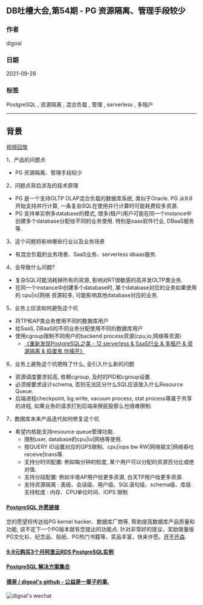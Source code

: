 ## DB吐槽大会,第54期 - PG 资源隔离、管理手段较少   
  
### 作者  
digoal  
  
### 日期  
2021-09-28  
  
### 标签  
PostgreSQL , 资源隔离 , 混合负载 , 管理 , serverless , 多租户    
  
----  
  
## 背景  
[视频回放](https://www.bilibili.com/video/BV1pv411M7v2/)  
  
1、产品的问题点  
- PG 资源隔离、管理手段较少   
  
2、问题点背后涉及的技术原理  
- PG 是一个支持OLTP OLAP混合负载的数据库系统, 类似于Oracle. PG 从9.6开始支持并行计算, 一条复杂SQL在使用并行计算时可能耗费较多资源.    
- PG 支持单实例多database的模式, 很多(租户)用户可能在同一个instance中创建多个database分配给不同的业务使用. 特别是saas软件行业, DBaaS服务等.   
  
3、这个问题将影响哪些行业以及业务场景  
- 有混合负载的业务场景、SaaS业务、serverless dbaas服务.    
  
4、会导致什么问题?  
- 复杂SQL可能消耗掉所有的资源, 影响对RT很敏感的高并发OLTP类业务.  
- 在同一个instance中创建多个database时, 某个database对应的业务如果使用的 cpu|io|网络 资源较多, 可能影响其他database对应的业务.   
  
5、业务上应该如何避免这个坑  
- 将TP和AP类业务使用不同的数据库用户  
- 给SaaS, DBaaS的不同业务分配使用不同的数据库用户  
- 使用cgroup限制不同用户的backend process资源(cpu,io,网络等资源)  
    - [《重新发现PostgreSQL之美 - 12 serverless & SaaS行业 & 多租户 & 资源隔离 & 捣蛋鬼,你揍开》](../202106/20210603_01.md)    
  
6、业务上避免这个坑牺牲了什么, 会引入什么新的问题  
- 资源调度要求较高, 依赖cgroup, 及时的PID和cgroup设置.    
- 必须按要求设计schema, 否则无法区分什么SQL应该放入什么Resource Queue.     
- 后端进程checkpoint, bg write, vacuum process, stat process等属于共享的进程, 如果业务的请求打到后端来擦屁股那么也很难限制.   
  
7、数据库未来产品迭代如何修复这个坑  
- 希望内核能支持resource queue管理功能.   
    - 限制user, database的cpu|io|网络等使用.   
    - 按QUERY ID设置对应的QPS限制、cpu|iops bw RW|网络报文|网络吞吐receive|trans等.  
    - 支持分时间配置: 例如每分钟的粒度, 某个用户可以分配的资源百分比或绝对值.  
    - 支持分段配置: 例如半夜AP用户给更多资源, 白天TP用户给更多资源.    
    - 支持资源隔离 : 表级、会话级、用户级、SQL语句级、schema级、库级 . 支持粒度 : 内存、CPU单位时间、IOPS  限制  
  
  
  
  
  
#### [PostgreSQL 许愿链接](https://github.com/digoal/blog/issues/76 "269ac3d1c492e938c0191101c7238216")
您的愿望将传达给PG kernel hacker、数据库厂商等, 帮助提高数据库产品质量和功能, 说不定下一个PG版本就有您提出的功能点. 针对非常好的提议，奖励限量版PG文化衫、纪念品、贴纸、PG热门书籍等，奖品丰富，快来许愿。[开不开森](https://github.com/digoal/blog/issues/76 "269ac3d1c492e938c0191101c7238216").  
  
  
#### [9.9元购买3个月阿里云RDS PostgreSQL实例](https://www.aliyun.com/database/postgresqlactivity "57258f76c37864c6e6d23383d05714ea")
  
  
#### [PostgreSQL 解决方案集合](https://yq.aliyun.com/topic/118 "40cff096e9ed7122c512b35d8561d9c8")
  
  
#### [德哥 / digoal's github - 公益是一辈子的事.](https://github.com/digoal/blog/blob/master/README.md "22709685feb7cab07d30f30387f0a9ae")
  
  
![digoal's wechat](../pic/digoal_weixin.jpg "f7ad92eeba24523fd47a6e1a0e691b59")
  
